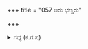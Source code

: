 +++
title = "057 ಆರು ಭಣ್ಡರು"

+++

<details><summary>ಗದ್ಯ (ಕ.ಗ.ಪ) </summary>

57. 'ಭಂಡನಾರು ? ಸುಜನರಿಂದ ನಿಂದಿಸಲ್ಪಡುವವನು ಯಾರು ? ವಿಷ ಸ್ವರೂಪರು ಯಾರು ? ಸಾಹಸಿ, ಸಜ್ಜನ, ಶುಚಿ ಯಾರ್ಯಾರು ? ಶತ್ರು-ಮಿತ್ರರು ಯಾರು ? ಗೆಳೆಯ, ಸ್ವಾಮಿ ಯಾರು ? ದುರ್ಲಭ, ದುಸ್ಸಹ, ದುರ್ಮತಿಗಳು ಯಾರು ? ಹೇ ಧರ್ಮಜನೇ ಇವುಗಳನ್ನು ತಿಳಿಯಪಡಿಸು ಎಂದನು.
</details>
